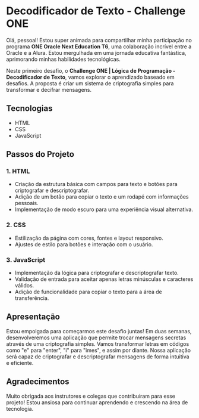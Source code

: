 # Decodificador de Texto - Challenge ONE

Olá, pessoal! Estou super animada para compartilhar minha participação no programa **ONE Oracle Next Education T6**, uma colaboração incrível entre a Oracle e a Alura. Estou mergulhada em uma jornada educativa fantástica, aprimorando minhas habilidades tecnológicas.

Neste primeiro desafio, o **Challenge ONE | Lógica de Programação - Decodificador de Texto**, vamos explorar o aprendizado baseado em desafios. A proposta é criar um sistema de criptografia simples para transformar e decifrar mensagens.

## Tecnologias

- HTML
- CSS
- JavaScript

## Passos do Projeto

### 1. HTML

- Criação da estrutura básica com campos para texto e botões para criptografar e descriptografar.
- Adição de um botão para copiar o texto e um rodapé com informações pessoais.
- Implementação de modo escuro para uma experiência visual alternativa.

### 2. CSS

- Estilização da página com cores, fontes e layout responsivo.
- Ajustes de estilo para botões e interação com o usuário.

### 3. JavaScript

- Implementação da lógica para criptografar e descriptografar texto.
- Validação de entrada para aceitar apenas letras minúsculas e caracteres válidos.
- Adição de funcionalidade para copiar o texto para a área de transferência.

## Apresentação

Estou empolgada para começarmos este desafio juntas! Em duas semanas, desenvolveremos uma aplicação que permite trocar mensagens secretas através de uma criptografia simples. Vamos transformar letras em códigos como "e" para "enter", "i" para "imes", e assim por diante. Nossa aplicação será capaz de criptografar e descriptografar mensagens de forma intuitiva e eficiente.

## Agradecimentos

Muito obrigada aos instrutores e colegas que contribuíram para esse projeto! Estou ansiosa para continuar aprendendo e crescendo na área de tecnologia.


